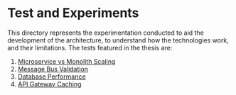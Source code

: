 # Test and Experiments
This directory represents the experimentation conducted to aid the development of the architecture, 
to understand how the technologies work, and their limitations. The tests featured in the thesis are:

1. [Microservice vs Monolith Scaling](./8_MSA_vs_Monolith)
2. [Message Bus Validation](./3_dockercomposetest)
3. [Database Performance](./6_Postgres)
4. [API Gateway Caching](./9_RMQ_FastAPI)
